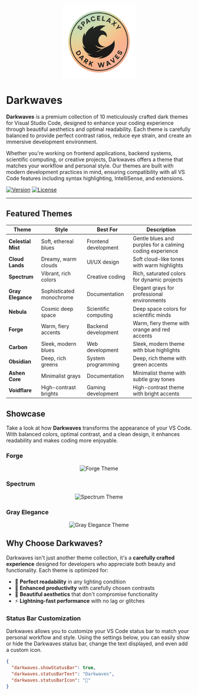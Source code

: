 <p align="center">
  <img src="https://github.com/spacelaxy/darkwaves/blob/main/assets/logo.png?raw=true" alt="Logo Darkwaves" width="200"/>
</p>

# Darkwaves

**Darkwaves** is a premium collection of 10 meticulously crafted dark themes for Visual Studio Code, designed to enhance your coding experience through beautiful aesthetics and optimal readability. Each theme is carefully balanced to provide perfect contrast ratios, reduce eye strain, and create an immersive development environment.

Whether you're working on frontend applications, backend systems, scientific computing, or creative projects, Darkwaves offers a theme that matches your workflow and personal style. Our themes are built with modern development practices in mind, ensuring compatibility with all VS Code features including syntax highlighting, IntelliSense, and extensions.

[![Version](https://img.shields.io/badge/version-0.0.2-blue.svg)](https://marketplace.visualstudio.com/items?itemName=spacelaxy-darkwaves)
[![License](https://img.shields.io/badge/license-Apache%202.0-blue.svg)](LICENSE)

---

## Featured Themes

| Theme | Style | Best For | Description |
|-------|-------|----------|-------------|
| **Celestial Mist** | Soft, ethereal blues | Frontend development | Gentle blues and purples for a calming coding experience |
| **Cloud Lands** | Dreamy, warm clouds | UI/UX design | Soft cloud-like tones with warm highlights |
| **Spectrum** | Vibrant, rich colors | Creative coding | Rich, saturated colors for dynamic projects |
| **Gray Elegance** | Sophisticated monochrome | Documentation | Elegant grays for professional environments |
| **Nebula** | Cosmic deep space | Scientific computing | Deep space colors for scientific minds |
| **Forge** | Warm, fiery accents | Backend development | Warm, fiery theme with orange and red accents |
| **Carbon** | Sleek, modern blues | Web development | Sleek, modern theme with blue highlights |
| **Obsidian** | Deep, rich greens | System programming | Deep, rich theme with green accents |
| **Ashen Core** | Minimalist grays | Documentation | Minimalist theme with subtle gray tones |
| **Voidflare** | High-contrast brights | Gaming development | High-contrast theme with bright accents |

## Showcase

Take a look at how **Darkwaves** transforms the appearance of your VS Code. With balanced colors, optimal contrast, and a clean design, it enhances readability and makes coding more enjoyable.

### Forge
<p align="center">
  <img src="https://github.com/user-attachments/assets/9c85c7c8-5059-49f7-854c-af041c8ac56c" alt="Forge Theme" style="max-width:100%; height:auto;" />
</p>

### Spectrum
<p align="center">
  <img src="https://github.com/user-attachments/assets/6fcd2571-5a08-45d5-9e81-8010e8bcf8de" alt="Spectrum Theme" style="max-width:100%; height:auto;" />
</p>

### Gray Elegance
<p align="center">
  <img src="https://github.com/user-attachments/assets/2fefb2d9-c3b3-4a0f-b99c-252df74b19a8" alt="Gray Elegance Theme" style="max-width:100%; height:auto;" />
</p>

## Why Choose Darkwaves?

Darkwaves isn't just another theme collection, it's a **carefully crafted experience** designed for developers who appreciate both beauty and functionality. Each theme is optimized for:

- 🎯 **Perfect readability** in any lighting condition  
- 🚀 **Enhanced productivity** with carefully chosen contrasts  
- 🎨 **Beautiful aesthetics** that don't compromise functionality  
- ⚡ **Lightning-fast performance** with no lag or glitches  

### Status Bar Customization
Darkwaves allows you to customize your VS Code status bar to match your personal workflow and style. Using the settings below, you can easily show or hide the Darkwaves status bar, change the text displayed, and even add a custom icon.

```json
{
  "darkwaves.showStatusBar": true, 
  "darkwaves.statusBarText": "Darkwaves",
  "darkwaves.statusBarIcon": "🌌"
}
